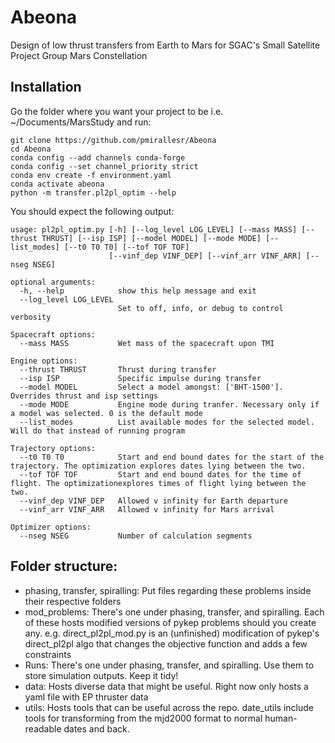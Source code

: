 # Abeona
Design of low thrust transfers from Earth to Mars for SGAC's Small Satellite Project Group Mars Constellation

## Installation

Go the folder where you want your project to be i.e. ~/Documents/MarsStudy and run:

```
git clone https://github.com/pmirallesr/Abeona
cd Abeona
conda config --add channels conda-forge
conda config --set channel_priority strict
conda env create -f environment.yaml
conda activate abeona
python -m transfer.pl2pl_optim --help
```
	
You should expect the following output:
	
```
usage: pl2pl_optim.py [-h] [--log_level LOG_LEVEL] [--mass MASS] [--thrust THRUST] [--isp ISP] [--model MODEL] [--mode MODE] [--list_modes] [--t0 T0 T0] [--tof TOF TOF]
                      [--vinf_dep VINF_DEP] [--vinf_arr VINF_ARR] [--nseg NSEG]

optional arguments:
  -h, --help            show this help message and exit
  --log_level LOG_LEVEL
                        Set to off, info, or debug to control verbosity

Spacecraft options:
  --mass MASS           Wet mass of the spacecraft upon TMI

Engine options:
  --thrust THRUST       Thrust during transfer
  --isp ISP             Specific impulse during transfer
  --model MODEL         Select a model amongst: ['BHT-1500']. Overrides thrust and isp settings
  --mode MODE           Engine mode during tranfer. Necessary only if a model was selected. 0 is the default mode
  --list_modes          List available modes for the selected model. Will do that instead of running program

Trajectory options:
  --t0 T0 T0            Start and end bound dates for the start of the trajectory. The optimization explores dates lying between the two.
  --tof TOF TOF         Start and end bound dates for the time of flight. The optimizationexplores times of flight lying between the two.
  --vinf_dep VINF_DEP   Allowed v infinity for Earth departure
  --vinf_arr VINF_ARR   Allowed v infinity for Mars arrival

Optimizer options:
  --nseg NSEG           Number of calculation segments
```
	
## Folder structure:
- phasing, transfer, spiralling: Put files regarding these problems inside their respective folders
- mod_problems: There's one under phasing, transfer, and spiralling. Each of these hosts modified versions of pykep problems should you create any. e.g. direct_pl2pl_mod.py is an (unfinished) modification of pykep's direct_pl2pl algo that changes the objective function and adds a few constraints
- Runs: There's one under phasing, transfer, and spiralling. Use them to store simulation outputs. Keep it tidy!
- data: Hosts diverse data that might be useful. Right now only hosts a yaml file with EP thruster data
- utils: Hosts tools that can be useful across the repo. date_utils include tools for transforming from the mjd2000 format to normal human-readable dates and back.
